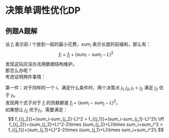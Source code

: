 # 决策单调性优化DP

## 例题A题解

设 $f_i$ 表示前 $i$ 个放到一起的最小花费，$sum_i$ 表示长度的前缀和，那么有：
$$
f_{i}=f_{j}+(sum_i-sum_j-L)^2
$$
发现这玩应没办法用数据结构维护。  
那怎么办呢？  
考虑证明两件事情：

第一件：对于同样的一个 $i$，满足什么条件时，两个决策点 $j_1,j_2,j_1<j_2$ 满足 $j_2$ 优于 $j_1$。  
发现两个式子对于 $f_i$ 的贡献都是 $f_{j}+(sum_i-sum_j-L)^2$。  
如果想让 $j_2$ 优于$j_1$，需要满足：
$$
f_{{j_2}}+(sum_i-sum_{j_2}-L)^2 > f_{{j_1}}+(sum_i-sum_{j_1}-L)^2\\
\iff f_{{j_2}}+(sum_{j_2}+L)^2-2\times (sum_{j_2}+L)\times sum_i+sum_i^2 > f_{{j_1}}+(sum_{j_1}+L)^2-2\times (sum_{j_1}+L)\times sum_i+sum_i^2\\
$$

